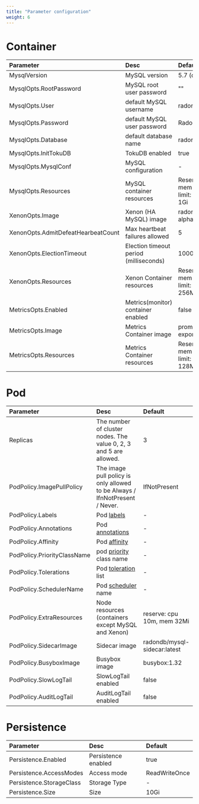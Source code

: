 ```yaml
---
title: "Parameter configuration"
weight: 6
---
```


# Container

| Parameter                          | Desc                                   | Default                                                       |
| :--------------------------------- | :------------------------------------- | :------------------------------------------------------------ |
| MysqlVersion                       | MySQL version                          | 5.7 (optional: 8.0)                                           |
| MysqlOpts.RootPassword             | MySQL root user password               | ""                                                            |
| MysqlOpts.User                     | default MySQL username                 | radondb_usr                                                   |
| MysqlOpts.Password                 | default MySQL user password            | RadonDB@123                                                   |
| MysqlOpts.Database                 | default database name                  | radondb                                                       |
| MysqlOpts.InitTokuDB               | TokuDB enabled                         | true                                                          |
| MysqlOpts.MysqlConf                | MySQL configuration                    | -                                                             |
| MysqlOpts.Resources                | MySQL container resources              | Reserve: CPU 100M, mem 256Mi; </br> limit: CPU 500m, mem 1Gi  |
| XenonOpts.Image                    | Xenon (HA MySQL) image                 | radondb/xenon:1.1.5-alpha                                     |
| XenonOpts.AdmitDefeatHearbeatCount | Max heartbeat failures allowed         | 5                                                             |
| XenonOpts.ElectionTimeout          | Election timeout period (milliseconds) | 10000ms                                                       |
| XenonOpts.Resources                | Xenon Container resources              | Reserve: CPU 50m, mem 128Mi; </br> limit: CPU 100m, mem 256Mi |
| MetricsOpts.Enabled                | Metrics(monitor) container enabled     | false                                                         |
| MetricsOpts.Image                  | Metrics Container image                | prom/mysqld-exporter:v0.12.1                                  |
| MetricsOpts.Resources              | Metrics Container resources           | Reserve: CPU 10m, mem 32Mi; </br> limit: CPU 100m, mem 128Mi  |

# Pod

| Parameter                   | Desc                                                                                                        | Default                      |
| :-------------------------- | :---------------------------------------------------------------------------------------------------------- | :--------------------------- |
| Replicas                    | The number of cluster nodes. The value 0, 2, 3 and 5 are allowed.                                           | 3                            |
| PodPolicy.ImagePullPolicy   | The image pull policy is only allowed to be Always / IfnNotPresent / Never.                                 | IfNotPresent                 |
| PodPolicy.Labels            | Pod [labels](https://kubernetes.io/docs/concepts/overview/working-with-objects/labels)                      | -                            |
| PodPolicy.Annotations       | Pod [annotations](https://kubernetes.io/docs/concepts/overview/working-with-objects/annotations/)           | -                            |
| PodPolicy.Affinity          | Pod [affinity](https://kubernetes.io/docs/concepts/scheduling-eviction/assign-pod-node/)                    | -                            |
| PodPolicy.PriorityClassName | pod [priority](https://kubernetes.io/docs/concepts/scheduling-eviction/pod-priority-preemption/) class name | -                            |
| PodPolicy.Tolerations       | Pod [toleration](https://kubernetes.io/docs/concepts/scheduling-eviction/taint-and-toleration/) list        | -                            |
| PodPolicy.SchedulerName     | Pod [scheduler](https://kubernetes.io/docs/concepts/scheduling-eviction/kube-scheduler/) name               | -                            |
| PodPolicy.ExtraResources    | Node resources (containers except MySQL and Xenon)                                                          | reserve: cpu 10m, mem 32Mi   |
| PodPolicy.SidecarImage      | Sidecar image                                                                                               | radondb/mysql-sidecar:latest |
| PodPolicy.BusyboxImage      | Busybox image                                                                                               | busybox:1.32                 |
| PodPolicy.SlowLogTail       | SlowLogTail enabled                                                                                         | false                        |
| PodPolicy.AuditLogTail      | AuditLogTail enabled                                                                                        | false                        |

# Persistence

| Parameter                | Desc                | Default       |
| :----------------------- | :------------------ | :------------ |
| Persistence.Enabled      | Persistence enabled | true          |
| Persistence.AccessModes  | Access mode         | ReadWriteOnce |
| Persistence.StorageClass | Storage Type        | -             |
| Persistence.Size         | Size                | 10Gi          |
